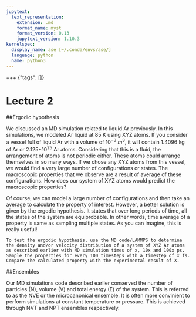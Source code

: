 ```yaml
---
jupytext:
  text_representation:
    extension: .md
    format_name: myst
    format_version: 0.13
    jupytext_version: 1.10.3
kernelspec:
  display_name: ase [~/.conda/envs/ase/]
  language: python
  name: python3
---
```


+++ {"tags": []}

Lecture 2
=========
##Ergodic hypothesis

We discussed an MD simulation related to liquid Ar previously. In this simulations, we modeled Ar liquid at 85 K using XYZ atoms. If you consider a
vessel full of liquid Ar with a volume of 10$^{-3}$ $m^3$, it will contain 1.4096 kg of Ar or 2.125*10$^{25}$ Ar atoms. Considering that this is a fluid,
the arrangement of atoms is not periodic either. These atoms could arrange themselves in so many ways. If we chose any XYZ atoms from this vessel, 
we would find a very large number of configurations or states. The macroscopic properties that we observe are a result of average of these configurations.
How does our system of XYZ atoms would predict the macroscopic properties? 

Of course, we can model a large number of configurations and then take an average to calculate the property of interest.
However, a better solution is given by the ergodic hypothesis. It states that over long periods of time, all the states of 
the system are equiprobable. In other words, time average of a property is same as sampling multiple states. As you can imagine, this is 
really useful!

```{admonition} Exercise x
To test the ergodic hypothesis, use the MD code/LAMMPS to determine the density and/or velocity distribution of a system of XYZ Ar atoms
as described earlier with MD simulation times of x, 10x and 100x ps. Sample the properties for every 100 timesteps with a timestep of x fs.
Compare the calculated property with the experimental result of X.  
```

 
##Ensembles

Our MD simulations code described earlier conserved the number of particles (N), volume (V) and total energy (E) of the system. This is referred to 
as the NVE or the microcanonical ensemble. It is often more convinient to perform simulations at constant temperature or pressure. This is achieved through
NVT and NPT ensembles respectively.
